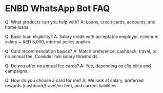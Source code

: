 # ENBD WhatsApp Bot FAQ

Q: What products can you help with?
A: Loans, credit cards, accounts, and home loans.

Q: Basic loan eligibility?
A: Salary credit with acceptable employer, minimum salary ~ AED 5,000, internal policy applies.

Q: Card recommendation basics?
A: Match preference: cashback, travel, or no annual fee. Consider min salary thresholds.

Q: Do you offer no annual fee cards?
A: Yes, depending on eligibility and campaigns.

Q: How do you choose a card for me?
A: We look at salary, preferred rewards (cashback/travel/no fee), and current liabilities.

